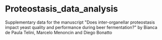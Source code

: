 # Proteostasis_data_analysis
Supplementary data for the manuscript "Does inter-organellar proteostasis impact yeast quality and performance during beer fermentation?" by Bianca de Paula Telini, Marcelo Menoncin and Diego Bonatto
